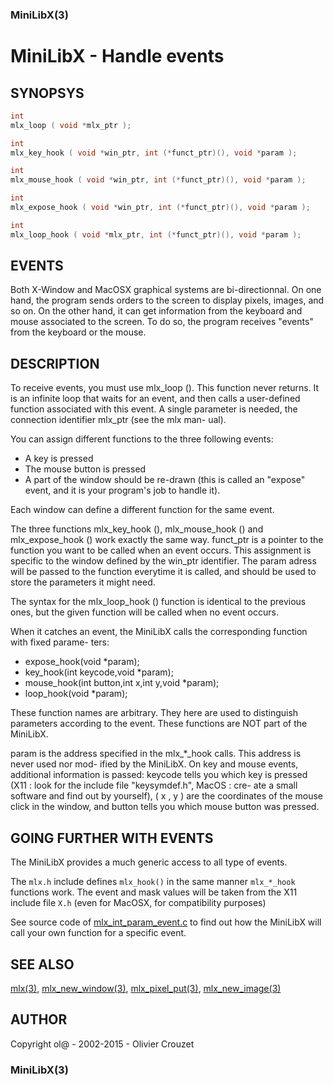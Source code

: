 ### MiniLibX(3)
# MiniLibX - Handle events

## SYNOPSYS

```C
int
mlx_loop ( void *mlx_ptr );

int
mlx_key_hook ( void *win_ptr, int (*funct_ptr)(), void *param );

int
mlx_mouse_hook ( void *win_ptr, int (*funct_ptr)(), void *param );

int
mlx_expose_hook ( void *win_ptr, int (*funct_ptr)(), void *param );

int
mlx_loop_hook ( void *mlx_ptr, int (*funct_ptr)(), void *param );
```

## EVENTS
Both  X-Window  and MacOSX graphical systems are bi-directionnal.  On one hand, the program
sends orders to the screen to display pixels, images, and so on. On the other hand, it  can
get information from the keyboard and mouse associated to the screen. To do so, the program
receives "events" from the keyboard or the mouse.

## DESCRIPTION
To receive events, you must use mlx_loop (). This function never returns. It is an infinite
loop  that  waits for an event, and then calls a user-defined function associated with this
event.  A single parameter is needed, the connection identifier mlx_ptr (see the  mlx  man-
ual).

You can assign different functions to the three following events:
- A key is pressed
- The mouse button is pressed
- A part of the window should be re-drawn (this is called an "expose" event, and it is your
program's job to handle it).

Each window can define a different function for the same event.

The three functions mlx_key_hook (), mlx_mouse_hook () and mlx_expose_hook () work  exactly
the  same  way.  funct_ptr is a pointer to the function you want to be called when an event
occurs. This assignment is specific to the window defined by the  win_ptr  identifier.  The
param  adress  will be passed to the function everytime it is called, and should be used to
store the parameters it might need.

The syntax for the mlx_loop_hook () function is identical to the  previous  ones,  but  the
given function will be called when no event occurs.

When  it catches an event, the MiniLibX calls the corresponding function with fixed parame-
ters:

- expose_hook(void *param);
- key_hook(int keycode,void *param);
- mouse_hook(int button,int x,int y,void *param);
- loop_hook(void *param);

These function names are arbitrary. They here are used to distinguish parameters  according
to the event. These functions are NOT part of the MiniLibX.

param is the address specified in the mlx_*_hook calls. This address is never used nor mod-
ified by the MiniLibX. On key and mouse events, additional information is  passed:  keycode
tells you which key is pressed (X11 : look for the include file "keysymdef.h", MacOS : cre-
ate a small software and find out by yourself), ( x , y ) are the coordinates of the  mouse
click in the window, and button tells you which mouse button was pressed.

## GOING FURTHER WITH EVENTS

The MiniLibX provides a much generic access to all type of events.

The `mlx.h` include defines `mlx_hook()` in the same manner `mlx_*_hook` functions work.
The event and mask values will be taken from the X11 include file `X.h` (even for MacOSX, for compatibility purposes)       

See  source  code  of [mlx_int_param_event.c](https://github.com/qst0/ft_libgfx/blob/master/minilibx_X11_sources/mlx_int_param_event.c)
to find out how the MiniLibX will call your own function for a specific event.
       
## SEE ALSO

[mlx(3)](man_mlx.md), [mlx_new_window(3)](man_mlx_new_window.md),
[mlx_pixel_put(3)](man_mlx_pixel_put.md), [mlx_new_image(3)](man_mlx_new_image.md)

## AUTHOR

Copyright ol@ - 2002-2015 - Olivier Crouzet

### MiniLibX(3)